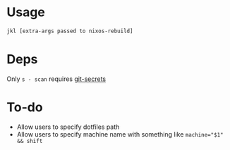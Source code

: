 # Usage

``` bash
jkl [extra-args passed to nixos-rebuild]
```

# Deps

Only `s - scan` requires [git-secrets](https://github.com/awslabs/git-secrets)


# To-do
- Allow users to specify dotfiles path
- Allow users to specify machine name with something like `machine="$1" && shift`
